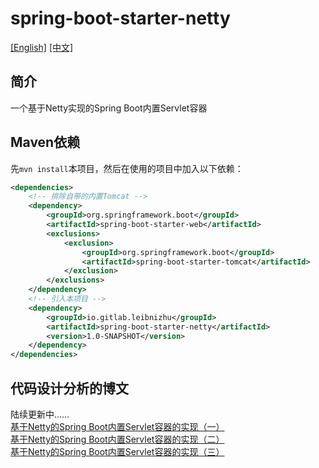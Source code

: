 # spring-boot-starter-netty
[[English]](https://github.com/Leibnizhu/spring-boot-starter-netty/blob/master/README.md) [[中文]](https://github.com/Leibnizhu/spring-boot-starter-netty/blob/master/README.zh.md)  
## 简介
一个基于Netty实现的Spring Boot内置Servlet容器

## Maven依赖
先```mvn install```本项目，然后在使用的项目中加入以下依赖：  
```xml
<dependencies>
    <!-- 排除自带的内置Tomcat -->
    <dependency>
        <groupId>org.springframework.boot</groupId>
        <artifactId>spring-boot-starter-web</artifactId>
        <exclusions>
            <exclusion>
                <groupId>org.springframework.boot</groupId>
                <artifactId>spring-boot-starter-tomcat</artifactId>
            </exclusion>
        </exclusions>
    </dependency>
    <!-- 引入本项目 -->
    <dependency>
        <groupId>io.gitlab.leibnizhu</groupId>
        <artifactId>spring-boot-starter-netty</artifactId>
        <version>1.0-SNAPSHOT</version>
    </dependency>
</dependencies>
```

## 代码设计分析的博文
陆续更新中……  
[基于Netty的Spring Boot内置Servlet容器的实现（一）](http://leibnizhu.gitlab.io/2017/08/24/%E5%9F%BA%E4%BA%8ENetty%E7%9A%84Spring%20Boot%E5%86%85%E7%BD%AEServlet%E5%AE%B9%E5%99%A8%E7%9A%84%E5%AE%9E%E7%8E%B0%EF%BC%88%E4%B8%80%EF%BC%89/)  
[基于Netty的Spring Boot内置Servlet容器的实现（二）](http://leibnizhu.gitlab.io/2017/08/24/%E5%9F%BA%E4%BA%8ENetty%E7%9A%84Spring-Boot%E5%86%85%E7%BD%AEServlet%E5%AE%B9%E5%99%A8%E7%9A%84%E5%AE%9E%E7%8E%B0%EF%BC%88%E4%BA%8C%EF%BC%89/)  
[基于Netty的Spring Boot内置Servlet容器的实现（三）](http://leibnizhu.gitlab.io/2017/08/27/%E5%9F%BA%E4%BA%8ENetty%E7%9A%84Spring-Boot%E5%86%85%E7%BD%AEServlet%E5%AE%B9%E5%99%A8%E7%9A%84%E5%AE%9E%E7%8E%B0%EF%BC%88%E4%B8%89%EF%BC%89/)  

